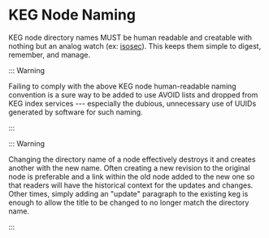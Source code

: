 # KEG Node Naming

KEG node directory names MUST be human readable and creatable with nothing but an analog watch (ex: [isosec]). This keeps them simple to digest, remember, and manage.

::: Warning

Failing to comply with the above KEG node human-readable naming convention is a sure way to be added to use AVOID lists and dropped from KEG index services --- especially the dubious, unnecessary use of UUIDs generated by software for such naming.

:::

::: Warning

Changing the directory name of a node effectively destroys it and creates another with the new name. Often creating a new revision to the original node is preferable and a link within the old node added to the new one so that readers will have the historical context for the updates and changes. Other times, simply adding an "update" paragraph to the existing keg is enough to allow the title to be changed to no longer match the directory name.

:::

[isosec]: /terminology
